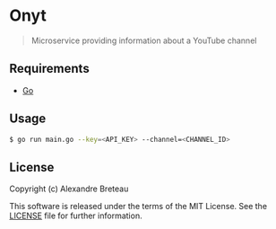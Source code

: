 # Onyt

> Microservice providing information about a YouTube channel

## Requirements

- [Go](https://go.dev/dl)

## Usage

```sh
$ go run main.go --key=<API_KEY> --channel=<CHANNEL_ID>
```

## License

Copyright (c) Alexandre Breteau

This software is released under the terms of the MIT License.
See the [LICENSE](LICENSE) file for further information.
